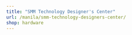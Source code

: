 ```yaml
---
title: "SMM Technology Designer's Center"
url: /manila/smm-technology-designers-center/
shop: hardware
---
```

